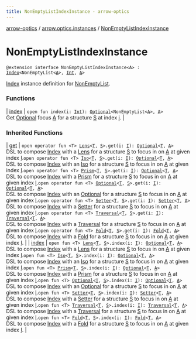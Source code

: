 ```yaml
---
title: NonEmptyListIndexInstance - arrow-optics
---
```


[arrow-optics](../../index.html) / [arrow.optics.instances](../index.html) / [NonEmptyListIndexInstance](./index.html)

# NonEmptyListIndexInstance

`@extension interface NonEmptyListIndexInstance<A> : `[`Index`](../../arrow.optics.typeclasses/-index/index.html)`<NonEmptyList<`[`A`](index.html#A)`>, `[`Int`](https://kotlinlang.org/api/latest/jvm/stdlib/kotlin/-int/index.html)`, `[`A`](index.html#A)`>`

[Index](../../arrow.optics.typeclasses/-index/index.html) instance definition for [NonEmptyList](#).

### Functions

| [index](--index--.html) | `open fun index(i: `[`Int`](https://kotlinlang.org/api/latest/jvm/stdlib/kotlin/-int/index.html)`): `[`Optional`](../../arrow.optics/-optional.html)`<NonEmptyList<`[`A`](index.html#A)`>, `[`A`](index.html#A)`>`<br>Get [Optional](../../arrow.optics/-optional.html) focus [A](../../arrow.optics.typeclasses/-index/index.html#A) for a structure [S](../../arrow.optics.typeclasses/-index/index.html#S) at index [i](../../arrow.optics.typeclasses/-index/--index--.html#arrow.optics.typeclasses.Index$index(arrow.optics.typeclasses.Index.I)/i). |

### Inherited Functions

| [get](../../arrow.optics.typeclasses/-index/get.html) | `open operator fun <T> `[`Lens`](../../arrow.optics/-lens.html)`<`[`T`](../../arrow.optics.typeclasses/-index/get.html#T)`, `[`S`](../../arrow.optics.typeclasses/-index/index.html#S)`>.get(i: `[`I`](../../arrow.optics.typeclasses/-index/index.html#I)`): `[`Optional`](../../arrow.optics/-optional.html)`<`[`T`](../../arrow.optics.typeclasses/-index/get.html#T)`, `[`A`](../../arrow.optics.typeclasses/-index/index.html#A)`>`<br>DSL to compose [Index](../../arrow.optics.typeclasses/-index/index.html) with a [Lens](../../arrow.optics/-lens.html) for a structure [S](../../arrow.optics.typeclasses/-index/index.html#S) to focus in on [A](../../arrow.optics.typeclasses/-index/index.html#A) at given index [I](../../arrow.optics.typeclasses/-index/index.html#I).`open operator fun <T> `[`Iso`](../../arrow.optics/-iso.html)`<`[`T`](../../arrow.optics.typeclasses/-index/get.html#T)`, `[`S`](../../arrow.optics.typeclasses/-index/index.html#S)`>.get(i: `[`I`](../../arrow.optics.typeclasses/-index/index.html#I)`): `[`Optional`](../../arrow.optics/-optional.html)`<`[`T`](../../arrow.optics.typeclasses/-index/get.html#T)`, `[`A`](../../arrow.optics.typeclasses/-index/index.html#A)`>`<br>DSL to compose [Index](../../arrow.optics.typeclasses/-index/index.html) with an [Iso](../../arrow.optics/-iso.html) for a structure [S](../../arrow.optics.typeclasses/-index/index.html#S) to focus in on [A](../../arrow.optics.typeclasses/-index/index.html#A) at given index [I](../../arrow.optics.typeclasses/-index/index.html#I).`open operator fun <T> `[`Prism`](../../arrow.optics/-prism.html)`<`[`T`](../../arrow.optics.typeclasses/-index/get.html#T)`, `[`S`](../../arrow.optics.typeclasses/-index/index.html#S)`>.get(i: `[`I`](../../arrow.optics.typeclasses/-index/index.html#I)`): `[`Optional`](../../arrow.optics/-optional.html)`<`[`T`](../../arrow.optics.typeclasses/-index/get.html#T)`, `[`A`](../../arrow.optics.typeclasses/-index/index.html#A)`>`<br>DSL to compose [Index](../../arrow.optics.typeclasses/-index/index.html) with a [Prism](../../arrow.optics/-prism.html) for a structure [S](../../arrow.optics.typeclasses/-index/index.html#S) to focus in on [A](../../arrow.optics.typeclasses/-index/index.html#A) at given index [I](../../arrow.optics.typeclasses/-index/index.html#I).`open operator fun <T> `[`Optional`](../../arrow.optics/-optional.html)`<`[`T`](../../arrow.optics.typeclasses/-index/get.html#T)`, `[`S`](../../arrow.optics.typeclasses/-index/index.html#S)`>.get(i: `[`I`](../../arrow.optics.typeclasses/-index/index.html#I)`): `[`Optional`](../../arrow.optics/-optional.html)`<`[`T`](../../arrow.optics.typeclasses/-index/get.html#T)`, `[`A`](../../arrow.optics.typeclasses/-index/index.html#A)`>`<br>DSL to compose [Index](../../arrow.optics.typeclasses/-index/index.html) with an [Optional](../../arrow.optics/-optional.html) for a structure [S](../../arrow.optics.typeclasses/-index/index.html#S) to focus in on [A](../../arrow.optics.typeclasses/-index/index.html#A) at given index [I](../../arrow.optics.typeclasses/-index/index.html#I).`open operator fun <T> `[`Setter`](../../arrow.optics/-setter.html)`<`[`T`](../../arrow.optics.typeclasses/-index/get.html#T)`, `[`S`](../../arrow.optics.typeclasses/-index/index.html#S)`>.get(i: `[`I`](../../arrow.optics.typeclasses/-index/index.html#I)`): `[`Setter`](../../arrow.optics/-setter.html)`<`[`T`](../../arrow.optics.typeclasses/-index/get.html#T)`, `[`A`](../../arrow.optics.typeclasses/-index/index.html#A)`>`<br>DSL to compose [Index](../../arrow.optics.typeclasses/-index/index.html) with a [Setter](../../arrow.optics/-setter.html) for a structure [S](../../arrow.optics.typeclasses/-index/index.html#S) to focus in on [A](../../arrow.optics.typeclasses/-index/index.html#A) at given index [I](../../arrow.optics.typeclasses/-index/index.html#I).`open operator fun <T> `[`Traversal`](../../arrow.optics/-traversal.html)`<`[`T`](../../arrow.optics.typeclasses/-index/get.html#T)`, `[`S`](../../arrow.optics.typeclasses/-index/index.html#S)`>.get(i: `[`I`](../../arrow.optics.typeclasses/-index/index.html#I)`): `[`Traversal`](../../arrow.optics/-traversal.html)`<`[`T`](../../arrow.optics.typeclasses/-index/get.html#T)`, `[`A`](../../arrow.optics.typeclasses/-index/index.html#A)`>`<br>DSL to compose [Index](../../arrow.optics.typeclasses/-index/index.html) with a [Traversal](../../arrow.optics/-traversal.html) for a structure [S](../../arrow.optics.typeclasses/-index/index.html#S) to focus in on [A](../../arrow.optics.typeclasses/-index/index.html#A) at given index [I](../../arrow.optics.typeclasses/-index/index.html#I).`open operator fun <T> `[`Fold`](../../arrow.optics/-fold/index.html)`<`[`T`](../../arrow.optics.typeclasses/-index/get.html#T)`, `[`S`](../../arrow.optics.typeclasses/-index/index.html#S)`>.get(i: `[`I`](../../arrow.optics.typeclasses/-index/index.html#I)`): `[`Fold`](../../arrow.optics/-fold/index.html)`<`[`T`](../../arrow.optics.typeclasses/-index/get.html#T)`, `[`A`](../../arrow.optics.typeclasses/-index/index.html#A)`>`<br>DSL to compose [Index](../../arrow.optics.typeclasses/-index/index.html) with a [Fold](../../arrow.optics/-fold/index.html) for a structure [S](../../arrow.optics.typeclasses/-index/index.html#S) to focus in on [A](../../arrow.optics.typeclasses/-index/index.html#A) at given index [I](../../arrow.optics.typeclasses/-index/index.html#I). |
| [index](../../arrow.optics.typeclasses/-index/--index--.html) | `open fun <T> `[`Lens`](../../arrow.optics/-lens.html)`<`[`T`](../../arrow.optics.typeclasses/-index/--index--.html#T)`, `[`S`](../../arrow.optics.typeclasses/-index/index.html#S)`>.index(i: `[`I`](../../arrow.optics.typeclasses/-index/index.html#I)`): `[`Optional`](../../arrow.optics/-optional.html)`<`[`T`](../../arrow.optics.typeclasses/-index/--index--.html#T)`, `[`A`](../../arrow.optics.typeclasses/-index/index.html#A)`>`<br>DSL to compose [Index](../../arrow.optics.typeclasses/-index/index.html) with a [Lens](../../arrow.optics/-lens.html) for a structure [S](../../arrow.optics.typeclasses/-index/index.html#S) to focus in on [A](../../arrow.optics.typeclasses/-index/index.html#A) at given index [I](../../arrow.optics.typeclasses/-index/index.html#I).`open fun <T> `[`Iso`](../../arrow.optics/-iso.html)`<`[`T`](../../arrow.optics.typeclasses/-index/--index--.html#T)`, `[`S`](../../arrow.optics.typeclasses/-index/index.html#S)`>.index(i: `[`I`](../../arrow.optics.typeclasses/-index/index.html#I)`): `[`Optional`](../../arrow.optics/-optional.html)`<`[`T`](../../arrow.optics.typeclasses/-index/--index--.html#T)`, `[`A`](../../arrow.optics.typeclasses/-index/index.html#A)`>`<br>DSL to compose [Index](../../arrow.optics.typeclasses/-index/index.html) with an [Iso](../../arrow.optics/-iso.html) for a structure [S](../../arrow.optics.typeclasses/-index/index.html#S) to focus in on [A](../../arrow.optics.typeclasses/-index/index.html#A) at given index [I](../../arrow.optics.typeclasses/-index/index.html#I).`open fun <T> `[`Prism`](../../arrow.optics/-prism.html)`<`[`T`](../../arrow.optics.typeclasses/-index/--index--.html#T)`, `[`S`](../../arrow.optics.typeclasses/-index/index.html#S)`>.index(i: `[`I`](../../arrow.optics.typeclasses/-index/index.html#I)`): `[`Optional`](../../arrow.optics/-optional.html)`<`[`T`](../../arrow.optics.typeclasses/-index/--index--.html#T)`, `[`A`](../../arrow.optics.typeclasses/-index/index.html#A)`>`<br>DSL to compose [Index](../../arrow.optics.typeclasses/-index/index.html) with a [Prism](../../arrow.optics/-prism.html) for a structure [S](../../arrow.optics.typeclasses/-index/index.html#S) to focus in on [A](../../arrow.optics.typeclasses/-index/index.html#A) at given index [I](../../arrow.optics.typeclasses/-index/index.html#I).`open fun <T> `[`Optional`](../../arrow.optics/-optional.html)`<`[`T`](../../arrow.optics.typeclasses/-index/--index--.html#T)`, `[`S`](../../arrow.optics.typeclasses/-index/index.html#S)`>.index(i: `[`I`](../../arrow.optics.typeclasses/-index/index.html#I)`): `[`Optional`](../../arrow.optics/-optional.html)`<`[`T`](../../arrow.optics.typeclasses/-index/--index--.html#T)`, `[`A`](../../arrow.optics.typeclasses/-index/index.html#A)`>`<br>DSL to compose [Index](../../arrow.optics.typeclasses/-index/index.html) with an [Optional](../../arrow.optics/-optional.html) for a structure [S](../../arrow.optics.typeclasses/-index/index.html#S) to focus in on [A](../../arrow.optics.typeclasses/-index/index.html#A) at given index [I](../../arrow.optics.typeclasses/-index/index.html#I).`open fun <T> `[`Setter`](../../arrow.optics/-setter.html)`<`[`T`](../../arrow.optics.typeclasses/-index/--index--.html#T)`, `[`S`](../../arrow.optics.typeclasses/-index/index.html#S)`>.index(i: `[`I`](../../arrow.optics.typeclasses/-index/index.html#I)`): `[`Setter`](../../arrow.optics/-setter.html)`<`[`T`](../../arrow.optics.typeclasses/-index/--index--.html#T)`, `[`A`](../../arrow.optics.typeclasses/-index/index.html#A)`>`<br>DSL to compose [Index](../../arrow.optics.typeclasses/-index/index.html) with a [Setter](../../arrow.optics/-setter.html) for a structure [S](../../arrow.optics.typeclasses/-index/index.html#S) to focus in on [A](../../arrow.optics.typeclasses/-index/index.html#A) at given index [I](../../arrow.optics.typeclasses/-index/index.html#I).`open fun <T> `[`Traversal`](../../arrow.optics/-traversal.html)`<`[`T`](../../arrow.optics.typeclasses/-index/--index--.html#T)`, `[`S`](../../arrow.optics.typeclasses/-index/index.html#S)`>.index(i: `[`I`](../../arrow.optics.typeclasses/-index/index.html#I)`): `[`Traversal`](../../arrow.optics/-traversal.html)`<`[`T`](../../arrow.optics.typeclasses/-index/--index--.html#T)`, `[`A`](../../arrow.optics.typeclasses/-index/index.html#A)`>`<br>DSL to compose [Index](../../arrow.optics.typeclasses/-index/index.html) with a [Traversal](../../arrow.optics/-traversal.html) for a structure [S](../../arrow.optics.typeclasses/-index/index.html#S) to focus in on [A](../../arrow.optics.typeclasses/-index/index.html#A) at given index [I](../../arrow.optics.typeclasses/-index/index.html#I).`open fun <T> `[`Fold`](../../arrow.optics/-fold/index.html)`<`[`T`](../../arrow.optics.typeclasses/-index/--index--.html#T)`, `[`S`](../../arrow.optics.typeclasses/-index/index.html#S)`>.index(i: `[`I`](../../arrow.optics.typeclasses/-index/index.html#I)`): `[`Fold`](../../arrow.optics/-fold/index.html)`<`[`T`](../../arrow.optics.typeclasses/-index/--index--.html#T)`, `[`A`](../../arrow.optics.typeclasses/-index/index.html#A)`>`<br>DSL to compose [Index](../../arrow.optics.typeclasses/-index/index.html) with a [Fold](../../arrow.optics/-fold/index.html) for a structure [S](../../arrow.optics.typeclasses/-index/index.html#S) to focus in on [A](../../arrow.optics.typeclasses/-index/index.html#A) at given index [I](../../arrow.optics.typeclasses/-index/index.html#I). |

